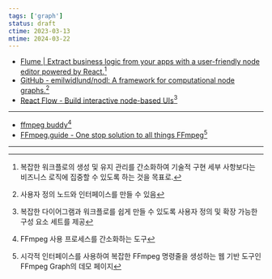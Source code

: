 ```yaml
---
tags: ['graph']
status: draft
ctime: 2023-03-13
mtime: 2024-03-22
---
```


- [Flume | Extract business logic from your apps with a user-friendly node editor powered by React.](https://flume.dev)[^253-1]
- [GitHub - emilwidlund/nodl: A framework for computational node graphs.](https://github.com/emilwidlund/nodl)[^253-2]
- [React Flow - Build interactive node-based UIs](https://reactflow.dev/)[^253-3]

---

- [ffmpeg buddy](https://evanhahn.github.io/ffmpeg-buddy/)[^253-4]
- [FFmpeg.guide - One stop solution to all things FFmpeg](https://ffmpeg.guide/graph/demo)[^253-5]

---

[^253-1]: 복잡한 워크플로의 생성 및 유지 관리를 간소화하여 기술적 구현 세부 사항보다는 비즈니스 로직에 집중할 수 있도록 하는 것을 목표로.
[^253-2]: 사용자 정의 노드와 인터페이스를 만들 수 있음
[^253-3]: 복잡한 다이어그램과 워크플로를 쉽게 만들 수 있도록 사용자 정의 및 확장 가능한 구성 요소 세트를 제공
[^253-4]: FFmpeg 사용 프로세스를 간소화하는 도구
[^253-5]: 시각적 인터페이스를 사용하여 복잡한 FFmpeg 명령줄을 생성하는 웹 기반 도구인 FFmpeg Graph의 데모 페이지